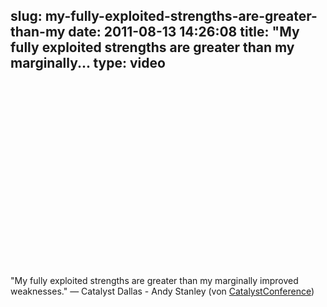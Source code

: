 slug: my-fully-exploited-strengths-are-greater-than-my
date: 2011-08-13 14:26:08
title: "My fully exploited strengths are greater than my marginally...
type: video
---

<object width="480" height="295"><param name="movie" value="http://www.youtube.com/v/SBC7P9OvpUA?version=3"></param><param name="allowFullScreen" value="true"></param><param name="allowscriptaccess" value="always"></param><embed src="http://www.youtube.com/v/SBC7P9OvpUA?version=3" type="application/x-shockwave-flash" width="480" height="295" allowscriptaccess="always" allowfullscreen="true"></embed></object>

"My fully exploited strengths are greater than my marginally improved weaknesses." — Catalyst Dallas - Andy Stanley (von [CatalystConference](http://www.youtube.com/watch?v=SBC7P9OvpUA&feature=player_embedded))
